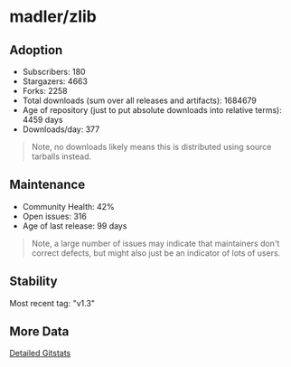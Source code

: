 # madler/zlib

## Adoption

- Subscribers: 180
- Stargazers: 4663
- Forks: 2258
- Total downloads (sum over all releases and artifacts): 1684679
- Age of repository (just to put absolute downloads into relative terms): 4459 days
- Downloads/day: 377

> Note, no downloads likely means this is distributed using source tarballs instead.

## Maintenance

- Community Health: 42%
- Open issues: 316
- Age of last release: 99 days

> Note, a large number of issues may indicate that maintainers don't correct defects, but might also
> just be an indicator of lots of users.

## Stability

Most recent tag: "v1.3"

## More Data

[Detailed Gitstats](/bazel-catalog/gitstats/madler/zlib)

